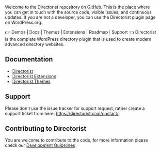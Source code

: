 Welcome to the Directorist repository on GitHub. This is the place where you can get in touch with the source code, visible issues, and continuous updates. If you are not a developer, you can use the Directorist plugin page on WordPress.org.

👉 Demos | Docs | Themes | Extensions | Roadmap | Support 👈
Directorist is the complete WordPress directory plugin that is used to create modern advanced directory websites. 

## Documentation
* [Directorist](https://directorist.com/documentation/directorist/)
* [Directorist Extensions](https://directorist.com/documentation/extensions)
* [Directorist Themes](https://directorist.com/documentation/themes/)

## Support
Please don't use the issue tracker for support request, rather create a support ticket from here: https://directorist.com/contact/


## Contributing to Directorist
You are welcome to contribute to the code, for more information please check our [Development Guidelines](https://github.com/sovware/directorist/wiki/Development-Guidelines)

